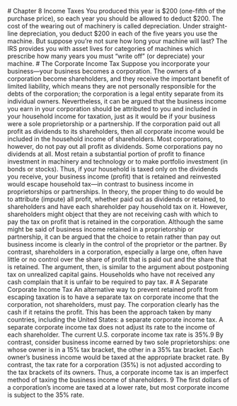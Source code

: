 \# Chapter 8 Income Taxes You produced this year is $200 (one-fifth of the purchase price), so each year you should be allowed to deduct $200. The cost of the wearing out of machinery is called depreciation. Under straight-line depreciation, you deduct $200 in each of the five years you use the machine. But suppose you’re not sure how long your machine will last? The IRS provides you with asset lives for categories of machines which prescribe how many years you must “write off” (or depreciate) your machine. # The Corporate Income Tax Suppose you incorporate your business—your business becomes a corporation. The owners of a corporation become shareholders, and they receive the important benefit of limited liability, which means they are not personally responsible for the debts of the corporation; the corporation is a legal entity separate from its individual owners. Nevertheless, it can be argued that the business income you earn in your corporation should be attributed to you and included in your household income for taxation, just as it would be if your business were a sole proprietorship or a partnership. If the corporation paid out all profit as dividends to its shareholders, then all corporate income would be included in the household income of shareholders. Most corporations, however, do not pay out all profit as dividends. Some corporations pay no dividends at all. Most retain a substantial portion of profit to finance investment in machinery and technology or to make portfolio investment (in bonds or stocks). Thus, if your household is taxed only on the dividends you receive, your business income (profit) that is retained and reinvested would escape household tax—in contrast to business income in proprietorships or partnerships. In theory, the proper thing to do would be to attribute (impute) all profit, whether paid out as dividends or retained, to shareholders and have each shareholder pay household tax on it. However, shareholders might object that they are not receiving cash with which to pay the tax on profit that is retained in the corporation. Although the same might be said of business income retained in a proprietorship or partnership, it can be argued that the choice to retain rather than pay out business income is clearly in the control of the proprietor or the partner. By contrast, shareholders in a corporation, especially a large one, often have little or no control over the share of profit that is paid out and the share that is retained. The argument, then, is similar to the argument about postponing tax on unrealized capital gains. Households who have not received any cash complain that it is unfair to be required to pay tax. # A Separate Corporate Income Tax An alternative way to prevent retained profit from escaping taxation is to have a separate tax on corporate income that the corporation, not shareholders, must pay. The corporation clearly has the cash if it retains the profit. This has been the approach taken by many countries, including the United States: a separate corporate income tax. A separate corporate income tax does not adjust its rate to the income of each shareholder. The current U.S. corporate income tax rate is 35%.9 By contrast, consider business income earned by two sole proprietorships: one whose owner is in a 15% tax bracket, the other in a 35% tax bracket. Each owner’s business income would be taxed at the appropriate bracket rate. By contrast, the tax rate for a corporation (35%) is not adjusted according to the tax brackets of its owners. Thus, a corporate income tax is an imperfect method of taxing the business income of shareholders. 9 The first dollars of a corporation’s income are taxed at a lower rate, but most corporate income is subject to the 35% rate.